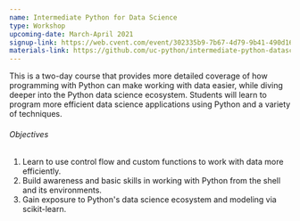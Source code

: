 ```yaml
---
name: Intermediate Python for Data Science
type: Workshop
upcoming-date: March-April 2021
signup-link: https://web.cvent.com/event/302335b9-7b67-4d79-9b41-490d16cb70cb/summary
materials-link: https://github.com/uc-python/intermediate-python-datasci
---
```

This is a two-day course that provides more detailed coverage of how programming with Python can make working with data easier, while diving deeper into the Python data science ecosystem.
Students will learn to program more efficient data science applications using Python and a variety of techniques.

###### Objectives
1. Learn to use control flow and custom functions to work with data more efficiently.
2. Build awareness and basic skills in working with Python from the shell and its environments.
3. Gain exposure to Python's data science ecosystem and modeling via scikit-learn.
